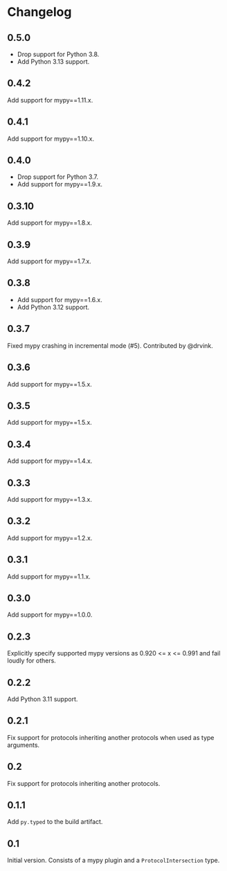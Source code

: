 # Changelog

## 0.5.0

- Drop support for Python 3.8.
- Add Python 3.13 support.

## 0.4.2

Add support for mypy==1.11.x.

## 0.4.1

Add support for mypy==1.10.x.

## 0.4.0

- Drop support for Python 3.7.
- Add support for mypy==1.9.x.

## 0.3.10

Add support for mypy==1.8.x.

## 0.3.9

Add support for mypy==1.7.x.

## 0.3.8

- Add support for mypy==1.6.x.
- Add Python 3.12 support.

## 0.3.7

Fixed mypy crashing in incremental mode (#5). Contributed by @drvink.

## 0.3.6

Add support for mypy==1.5.x.

## 0.3.5

Add support for mypy==1.5.x.

## 0.3.4

Add support for mypy==1.4.x.

## 0.3.3

Add support for mypy==1.3.x.

## 0.3.2

Add support for mypy==1.2.x.

## 0.3.1

Add support for mypy==1.1.x.

## 0.3.0

Add support for mypy==1.0.0.

## 0.2.3

Explicitly specify supported mypy versions as 0.920 <= x <= 0.991 and fail loudly for others.

## 0.2.2

Add Python 3.11 support.

## 0.2.1

Fix support for protocols inheriting another protocols when used as type arguments.

## 0.2

Fix support for protocols inheriting another protocols.

## 0.1.1

Add `py.typed` to the build artifact.

## 0.1

Initial version. Consists of a mypy plugin and a `ProtocolIntersection` type.
